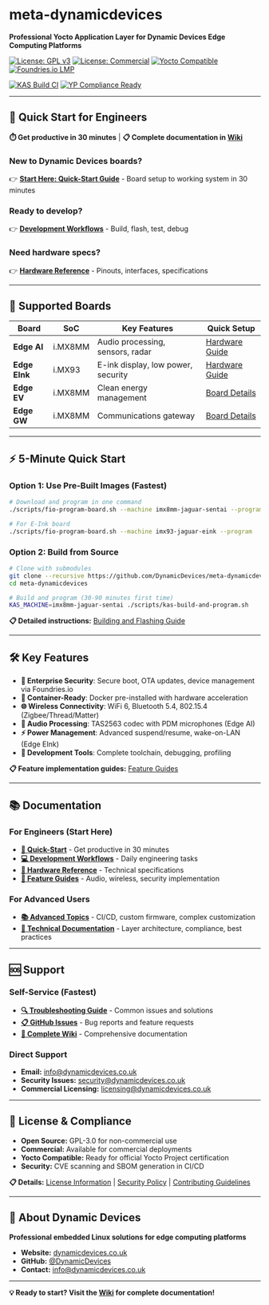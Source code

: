 # meta-dynamicdevices

**Professional Yocto Application Layer for Dynamic Devices Edge Computing Platforms**

[![License: GPL v3](https://img.shields.io/badge/License-GPLv3-blue.svg)](https://www.gnu.org/licenses/gpl-3.0)
[![License: Commercial](https://img.shields.io/badge/License-Commercial-green.svg)](mailto:licensing@dynamicdevices.co.uk)
[![Yocto Compatible](https://img.shields.io/badge/Yocto-scarthgap%20|%20kirkstone-orange.svg)](https://www.yoctoproject.org/)
[![Foundries.io LMP](https://img.shields.io/badge/Foundries.io-v95%20(Scarthgap)-purple.svg)](https://foundries.io/products/releases/95/)

[![KAS Build CI](https://github.com/DynamicDevices/meta-dynamicdevices/actions/workflows/kas-build-ci.yml/badge.svg)](https://github.com/DynamicDevices/meta-dynamicdevices/actions/workflows/kas-build-ci.yml)
[![YP Compliance Ready](https://img.shields.io/badge/YP%20Compliance-Ready%20for%20Certification-blue)](https://docs.yoctoproject.org/test-manual/yocto-project-compatible.html)

---

## 🚀 **Quick Start for Engineers**

**⏱️ Get productive in 30 minutes** | **📋 Complete documentation in [Wiki](https://github.com/DynamicDevices/meta-dynamicdevices/wiki)**

### **New to Dynamic Devices boards?**
👉 **[Start Here: Quick-Start Guide](https://github.com/DynamicDevices/meta-dynamicdevices/wiki/Quick-Start)** - Board setup to working system in 30 minutes

### **Ready to develop?**
👉 **[Development Workflows](https://github.com/DynamicDevices/meta-dynamicdevices/wiki/Development-Workflows)** - Build, flash, test, debug

### **Need hardware specs?**
👉 **[Hardware Reference](https://github.com/DynamicDevices/meta-dynamicdevices/wiki/Hardware-Reference)** - Pinouts, interfaces, specifications

---

## 🎯 **Supported Boards**

| Board | SoC | Key Features | Quick Setup |
|-------|-----|--------------|-------------|
| **Edge AI** | i.MX8MM | Audio processing, sensors, radar | [Hardware Guide](https://github.com/DynamicDevices/meta-dynamicdevices/wiki/Hardware-Reference/Edge-AI-Pinout-and-Interfaces) |
| **Edge EInk** | i.MX93 | E-ink display, low power, security | [Hardware Guide](https://github.com/DynamicDevices/meta-dynamicdevices/wiki/Hardware-Reference/Edge-EInk-Pinout-and-Interfaces) |
| **Edge EV** | i.MX8MM | Clean energy management | [Board Details](https://github.com/DynamicDevices/meta-dynamicdevices/wiki/Edge-EV-Board) |
| **Edge GW** | i.MX8MM | Communications gateway | [Board Details](https://github.com/DynamicDevices/meta-dynamicdevices/wiki/Edge-GW-Board) |

---

## ⚡ **5-Minute Quick Start**

### **Option 1: Use Pre-Built Images (Fastest)**
```bash
# Download and program in one command
./scripts/fio-program-board.sh --machine imx8mm-jaguar-sentai --program

# For E-Ink board
./scripts/fio-program-board.sh --machine imx93-jaguar-eink --program
```

### **Option 2: Build from Source**
```bash
# Clone with submodules
git clone --recursive https://github.com/DynamicDevices/meta-dynamicdevices.git
cd meta-dynamicdevices

# Build and program (30-90 minutes first time)
KAS_MACHINE=imx8mm-jaguar-sentai ./scripts/kas-build-and-program.sh
```

**📋 Detailed instructions:** [Building and Flashing Guide](https://github.com/DynamicDevices/meta-dynamicdevices/wiki/Development-Workflows/Building-and-Flashing)

---

## 🛠️ **Key Features**

- **🔐 Enterprise Security**: Secure boot, OTA updates, device management via Foundries.io
- **📱 Container-Ready**: Docker pre-installed with hardware acceleration
- **🌐 Wireless Connectivity**: WiFi 6, Bluetooth 5.4, 802.15.4 (Zigbee/Thread/Matter)
- **🎵 Audio Processing**: TAS2563 codec with PDM microphones (Edge AI)
- **⚡ Power Management**: Advanced suspend/resume, wake-on-LAN (Edge EInk)
- **🔧 Development Tools**: Complete toolchain, debugging, profiling

**📋 Feature implementation guides:** [Feature Guides](https://github.com/DynamicDevices/meta-dynamicdevices/wiki/Feature-Guides)

---

## 📚 **Documentation**

### **For Engineers (Start Here)**
- **[🚀 Quick-Start](https://github.com/DynamicDevices/meta-dynamicdevices/wiki/Quick-Start)** - Get productive in 30 minutes
- **[💻 Development Workflows](https://github.com/DynamicDevices/meta-dynamicdevices/wiki/Development-Workflows)** - Daily engineering tasks
- **[🔧 Hardware Reference](https://github.com/DynamicDevices/meta-dynamicdevices/wiki/Hardware-Reference)** - Technical specifications
- **[🔌 Feature Guides](https://github.com/DynamicDevices/meta-dynamicdevices/wiki/Feature-Guides)** - Audio, wireless, security implementation

### **For Advanced Users**
- **[📚 Advanced Topics](https://github.com/DynamicDevices/meta-dynamicdevices/wiki/Advanced-Topics)** - CI/CD, custom firmware, complex customization
- **[📖 Technical Documentation](docs/)** - Layer architecture, compliance, best practices

---

## 🆘 **Support**

### **Self-Service (Fastest)**
- **[🔍 Troubleshooting Guide](https://github.com/DynamicDevices/meta-dynamicdevices/wiki/Development-Workflows/Debugging-and-Troubleshooting)** - Common issues and solutions
- **[📋 GitHub Issues](https://github.com/DynamicDevices/meta-dynamicdevices/issues)** - Bug reports and feature requests
- **[📖 Complete Wiki](https://github.com/DynamicDevices/meta-dynamicdevices/wiki)** - Comprehensive documentation

### **Direct Support**
- **Email:** info@dynamicdevices.co.uk
- **Security Issues:** security@dynamicdevices.co.uk
- **Commercial Licensing:** licensing@dynamicdevices.co.uk

---

## 📄 **License & Compliance**

- **Open Source:** GPL-3.0 for non-commercial use
- **Commercial:** Available for commercial deployments
- **Yocto Compatible:** Ready for official Yocto Project certification
- **Security:** CVE scanning and SBOM generation in CI/CD

**📋 Details:** [License Information](LICENSE) | [Security Policy](SECURITY.md) | [Contributing Guidelines](CONTRIBUTING.md)

---

## 🏢 **About Dynamic Devices**

**Professional embedded Linux solutions for edge computing platforms**

- **Website:** [dynamicdevices.co.uk](https://dynamicdevices.co.uk)
- **GitHub:** [@DynamicDevices](https://github.com/DynamicDevices)
- **Contact:** info@dynamicdevices.co.uk

---

**💡 Ready to start? Visit the [Wiki](https://github.com/DynamicDevices/meta-dynamicdevices/wiki) for complete documentation!**
